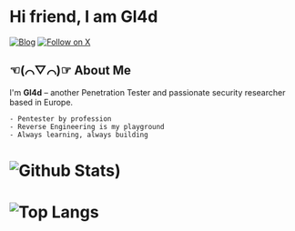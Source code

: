 # Hi friend, I am Gl4d
[![Blog](https://img.shields.io/badge/blog-visit-red)](https://blog.goldsec.de)
[![Follow on X](https://img.shields.io/twitter/follow/Gl4d?label=follow&style=social)](https://x.com/vxGl4d)

## ☜(⌒▽⌒)☞ About Me

I'm **Gl4d** – another Penetration Tester and passionate security researcher based in Europe.

```MD
- Pentester by profession
- Reverse Engineering is my playground
- Always learning, always building
```

# ![Github Stats](https://github-readme-stats.vercel.app/api?username=vxgl4d&show_icons=true&theme=cobalt))
# ![Top Langs](https://github-readme-stats.vercel.app/api/top-langs/?username=vxgl4d&hide=TeX&layout=compact&theme=dark&cache_seconds=3600)
